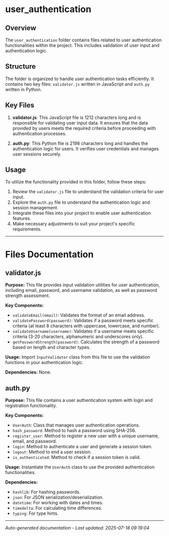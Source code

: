 # user_authentication

## Overview
The `user_authentication` folder contains files related to user authentication functionalities within the project. This includes validation of user input and authentication logic.

## Structure
The folder is organized to handle user authentication tasks efficiently. It contains two key files: `validator.js` written in JavaScript and `auth.py` written in Python.

## Key Files
1. **validator.js**: This JavaScript file is 1212 characters long and is responsible for validating user input data. It ensures that the data provided by users meets the required criteria before proceeding with authentication processes.

2. **auth.py**: This Python file is 2198 characters long and handles the authentication logic for users. It verifies user credentials and manages user sessions securely.

## Usage
To utilize the functionality provided in this folder, follow these steps:
1. Review the `validator.js` file to understand the validation criteria for user input.
2. Explore the `auth.py` file to understand the authentication logic and session management.
3. Integrate these files into your project to enable user authentication features.
4. Make necessary adjustments to suit your project's specific requirements.

---

# Files Documentation

## validator.js

**Purpose:** This file provides input validation utilities for user authentication, including email, password, and username validation, as well as password strength assessment.

**Key Components:**
- `validateEmail(email)`: Validates the format of an email address.
- `validatePassword(password)`: Validates if a password meets specific criteria (at least 8 characters with uppercase, lowercase, and number).
- `validateUsername(username)`: Validates if a username meets specific criteria (3-20 characters, alphanumeric and underscores only).
- `getPasswordStrength(password)`: Calculates the strength of a password based on length and character types.

**Usage:** Import `InputValidator` class from this file to use the validation functions in your authentication logic.

**Dependencies:** None.

## auth.py

**Purpose:** This file contains a user authentication system with login and registration functionality.

**Key Components:**
- `UserAuth`: Class that manages user authentication operations.
- `hash_password`: Method to hash a password using SHA-256.
- `register_user`: Method to register a new user with a unique username, email, and password.
- `login`: Method to authenticate a user and generate a session token.
- `logout`: Method to end a user session.
- `is_authenticated`: Method to check if a session token is valid.

**Usage:** Instantiate the `UserAuth` class to use the provided authentication functionalities.

**Dependencies:**
- `hashlib`: For hashing passwords.
- `json`: For JSON serialization/deserialization.
- `datetime`: For working with dates and times.
- `timedelta`: For calculating time differences.
- `typing`: For type hints.

---
*Auto-generated documentation - Last updated: 2025-07-18 09:19:04*

